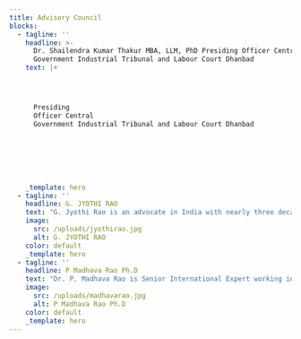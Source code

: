 ```yaml
---
title: Advisory Council
blocks:
  - tagline: ''
    headline: >-
      Dr. Shailendra Kumar Thakur MBA, LLM, PhD Presiding Officer Central
      Government Industrial Tribunal and Labour Court Dhanbad
    text: |+




      Presiding
      Officer Central
      Government Industrial Tribunal and Labour Court Dhanbad







    _template: hero
  - tagline: ''
    headline: G. JYOTHI RAO
    text: "G. Jyothi Rao is an advocate in India with nearly three decades of standing as a practicing advocate in Indian Courts.\n\nShe has been practicing as an advocate since 1991 (30 years) in different courts of the country including Delhi High Court, National Consumer Disputes Redressal Commission, and courts in Telangana state of India.\n\nShe was appointed as an Amicus Curie in a number of criminal cases in Delhi by the Delhi courts where she supported the courts to come to a logical conclusion in a number of typical criminal cases which were otherwise were very intricate. Her approach of analysing the cases brought many criminals to books.\n\nShe was appointed to work as a Legal Aid Counsel by Delhi Government Legal Aid Services Authority to extend legal support to the needy and indigent people. She is specialised in criminal cases relating to rape, domestic violence and dowry issues. She has been the most sought after advocate in Delhi Courts whenever a dispute arose between a husband and wife or a rape and kidnap of girls.\n\nWhile working as Legal Aid counsel, she was deputed by the Delhi Courts for mediation, conciliation and legal support to resolved disputes outside the court. She has successfully mediated and satisfactorily settled the disputes avoiding the lengthy court procedures. She has taken up Jail/Prison visits to support under trials in legal matters and take them to the court on time.\n\nJyothi Rao is also a Notary Public Appointed by Government of India from May, 2011. She is a Trained and Certified Mediator.\n\nJyothi Rao holds a Bachelor’s degree in Law from the SV University (1990), a Bachelors Degree in Commerce from the Osmania University (1985), a Masters Degree in Telugu literature from the Osmania University (1987). She holds certificate in computer applications from Computer Maintenance Corporation of India. She is excellent in Telugu, and Hindi languages in addition to English.\\\n\\\nPhone:\_[+91 9676875789](tel:+919676875789)\n\nEmail:\_[jgauji@gmail.com](mailto:jgauji@gmail.com)\n"
    image:
      src: /uploads/jyothirao.jpg
      alt: G. JYOTHI RAO
    color: default
    _template: hero
  - tagline: ''
    headline: P Madhava Rao Ph.D
    text: "Dr. P. Madhava Rao is Senior International Expert working in the area of Governance, State building, Access to Justice, and Rule of Law.\n\nRao has been working with UNDP for the last 15 years at P5 FTA, ALD, and Senior Expert level Consultancies. He has worked in Afghanistan, Iraq, Mauritius, Myanmar, Rwanda, and Zambia as Senior Programme Manager, and Senior Advisory levels.\n\nBefore joining UNDP in 2005, Rao was working for 15 years with Government of India as Senior Regional Commissioner, Pension, and a Quasi Judicial Authority to enforce pension laws in India. He is a trained quasi-judicial authority with extensive experience.\n\nDuring his employment with Government of India organisations and UNDP he has extensively dealt with:\n\n* HRD, HRM, Programme management, Operation Management, Law enforcement with Quasi-Judicial Powers;\n* Advised Governments of Afghanistan, Somalia, and Zambia on establishment of systems of Ombudsman, systems for employee grievance redressal and alternative dispute resolution mechanisms;\n* Dealt and resolved Individual Disputes, Industrial/ Employment related Disputes, and Disputes related to Gender Discrimination at work place, Conduct and Discipline; established special cells to deal with gender, cast, and religion specific disputes and ran effectively;\n* Established systems of alternative dispute resolution within the regional office Mumbai;\n* Resolved a large number of employment related disputes, and won the cases in Bombay High court without engaging the services of an Advocate.\n* Mediated and Resolved Conflicts among trade unions, employers, and government organisations\n* Conducted a number of work related departmental enquiries; resolved a number of disputes among staff members out of office hours\n* Conducted Lok- Adalats (peoples courts, a mechanism for alternative dispute resolution) and resolved disputes\n* Conducted a large number of quasi-judicial enquires to enforce social security laws.\n* Designed and Delivered Training courses for National and International participants, held Consultations, Workshops, Seminars, and Deliberations (Over 300 events all-inclusive).\n\nHe has headed National Academy for Training and Research in Social Security, Ministry of Labour Government of India for six years, designed, and delivered a number of training courses in Quasi Judicial procedures, writing speaking orders, and mediating between employers and employees.\n\nDr Rao is a Trained and Certifieid Mediator He holds a PhD in Development Studies (2003) CESS, Hyderabad, a Masters in Public Administration(1985) from Osmania University, (Studied systems of Ombudsman); a Masters in Sociology, (1980) Osmania University) (studied alternative dispute resolution systems in traditional societies); an LL.B, Administrative Law (1987) from Jammu University, a Diploma in HR Management (Studied conciliation, arbitration and personnel management related dispute resolution systems), Doctoral Certificates in Social Protection, from Maastricht University (2002) and a Certificate in Advanced Negotiation Skills from Harvard University (2006).\n\nPhone:\_[+91 8096600333](tel:+918096600333)\n\nEmail:\_[poemrao@gmail.com](mailto:poemrao@gmail.com)\n"
    image:
      src: /uploads/madhavarao.jpg
      alt: P Madhava Rao Ph.D
    color: default
    _template: hero
---
```


